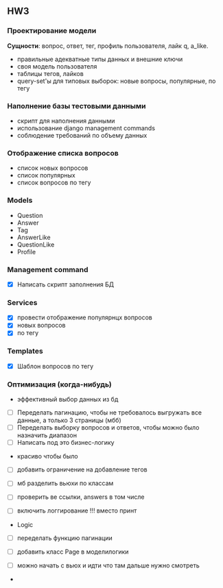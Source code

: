 ## HW3
### Проектирование модели

**Сущности**: вопрос, ответ, тег, профиль пользователя, лайк q, a_like.
- правильные адекватные типы данных и внешние ключи 
- своя модель пользователя 
- таблицы тегов, лайков 
- query-set'ы для типовых выборок: новые вопросы, популярные, по тегу 

### Наполнение базы тестовыми данными 

- скрипт для наполнения данными 
- использование django management commands
- соблюдение требований по объему данных 

### Отображение списка вопросов 

- список новых вопросов 
- список популярных 
- список вопросов по тегу 

### Models
- Question
-  Answer
- Tag
- AnswerLike
- QuestionLike
- Profile

### Management command
- [x] Написать скрипт заполнения БД

### Services
- [x] провести отображение популярнцх вопросов
- [x] новых вопросов
- [x] по тегу

### Templates
- [x] Шаблон вопросов по тегу

### Оптимизация (когда-нибудь)
- эффективный выбор данных из бд
- [ ] Переделать пагинацию, чтобы не требовалось выгружать все данные, а только 3 страницы (мбб)
- [ ] Переделать выборку вопросов и ответов, чтобы можно было назначить диапазон
- [ ] Написать под это бизнес-логику
- красиво чтобы было
- [ ] добавить ограничение на добавление тегов 

- [ ] мб разделить вьюхи по классам
- [ ] проверить ве ссылки, answers в том числе
- [ ] включить логгирование !!! вместо принт

- Logic
- [ ] переделать функцию пагинации 
- [ ] добавить класс Page в моделилогики

- [ ] можно начать с вьюх и идти что там дальше нужно смотреть
- 